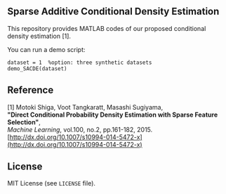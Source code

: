 ## Sparse Additive Conditional Density Estimation

This repository provides MATLAB codes of our proposed conditional density estimation [1].

You can run a demo script:

    dataset = 1  %option: three synthetic datasets
    demo_SACDE(dataset)

## Reference

[1]
Motoki Shiga, Voot Tangkaratt, Masashi Sugiyama,  
**"Direct Conditional Probability Density Estimation with Sparse Feature Selection"**,  
*Machine Learning*, vol.100, no.2, pp.161-182, 2015.  
[http://dx.doi.org/10.1007/s10994-014-5472-x](http://dx.doi.org/10.1007/s10994-014-5472-x)


## License

MIT License (see `LICENSE` file).
